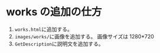 # works の追加の仕方

1. `works.html`に追加する。
2. `images/works/`に画像を追加する。
   画像サイズは 1280\*720
3. `GetDescription`に説明文を追加する。
